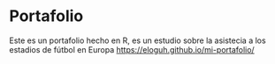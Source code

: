 # Portafolio
Este es un portafolio hecho en R,
es un estudio sobre la asistecia a los estadios de fútbol en Europa
https://eloguh.github.io/mi-portafolio/
